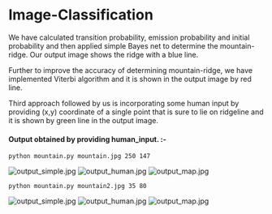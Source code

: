 # Image-Classification

We have calculated transition probability, emission probability and initial probability and then applied simple Bayes net to 
determine the mountain-ridge. Our output image shows the ridge with a blue line.

Further to improve the accuracy of determining mountain-ridge, we have implemented Viterbi algorithm and it is shown in
the output image by red line.

Third approach followed by us is incorporating some human input by providing (x,y) coordinate of a single point that is sure to lie on 
ridgeline and it is shown by green line in the output image.


#### Output obtained by providing human_input. :-

``` python mountain.py mountain.jpg 250 147  ```

![output_simple.jpg](sample_output/output_simple.jpg)
![output_human.jpg](sample_output/output_human.jpg)
![output_map.jpg](sample_output/output_map.jpg)

``` python mountain.py mountain2.jpg 35 80  ```

![output_simple.jpg](sample_output/output_simple2.jpg)
![output_human.jpg](sample_output/output_human2.jpg)
![output_map.jpg](sample_output/output_map2.jpg)
